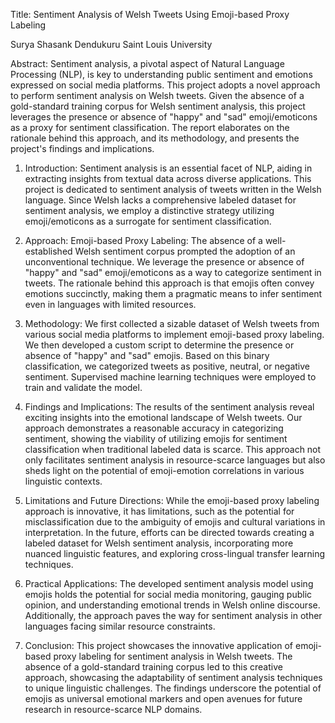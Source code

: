 Title: Sentiment Analysis of Welsh Tweets Using Emoji-based Proxy Labeling

Surya Shasank Dendukuru
Saint Louis University

Abstract:
Sentiment analysis, a pivotal aspect of Natural Language Processing (NLP), is key to understanding public sentiment and emotions expressed on social media platforms. This project adopts a novel approach to perform sentiment analysis on Welsh tweets. Given the absence of a gold-standard training corpus for Welsh sentiment analysis, this project leverages the presence or absence of "happy" and "sad" emoji/emoticons as a proxy for sentiment classification. The report elaborates on the rationale behind this approach, and its methodology, and presents the project's findings and implications.

1. Introduction:
Sentiment analysis is an essential facet of NLP, aiding in extracting insights from textual data across diverse applications. This project is dedicated to sentiment analysis of tweets written in the Welsh language. Since Welsh lacks a comprehensive labeled dataset for sentiment analysis, we employ a distinctive strategy utilizing emoji/emoticons as a surrogate for sentiment classification.

2. Approach: Emoji-based Proxy Labeling:
The absence of a well-established Welsh sentiment corpus prompted the adoption of an unconventional technique. We leverage the presence or absence of "happy" and "sad" emoji/emoticons as a way to categorize sentiment in tweets. The rationale behind this approach is that emojis often convey emotions succinctly, making them a pragmatic means to infer sentiment even in languages with limited resources.

3. Methodology:
We first collected a sizable dataset of Welsh tweets from various social media platforms to implement emoji-based proxy labeling. We then developed a custom script to determine the presence or absence of "happy" and "sad" emojis. Based on this binary classification, we categorized tweets as positive, neutral, or negative sentiment. Supervised machine learning techniques were employed to train and validate the model.

4. Findings and Implications:
The results of the sentiment analysis reveal exciting insights into the emotional landscape of Welsh tweets. Our approach demonstrates a reasonable accuracy in categorizing sentiment, showing the viability of utilizing emojis for sentiment classification when traditional labeled data is scarce. This approach not only facilitates sentiment analysis in resource-scarce languages but also sheds light on the potential of emoji-emotion correlations in various linguistic contexts.

5. Limitations and Future Directions:
While the emoji-based proxy labeling approach is innovative, it has limitations, such as the potential for misclassification due to the ambiguity of emojis and cultural variations in interpretation. In the future, efforts can be directed towards creating a labeled dataset for Welsh sentiment analysis, incorporating more nuanced linguistic features, and exploring cross-lingual transfer learning techniques.

6. Practical Applications:
The developed sentiment analysis model using emojis holds the potential for social media monitoring, gauging public opinion, and understanding emotional trends in Welsh online discourse. Additionally, the approach paves the way for sentiment analysis in other languages facing similar resource constraints.

7. Conclusion:
This project showcases the innovative application of emoji-based proxy labeling for sentiment analysis in Welsh tweets. The absence of a gold-standard training corpus led to this creative approach, showcasing the adaptability of sentiment analysis techniques to unique linguistic challenges. The findings underscore the potential of emojis as universal emotional markers and open avenues for future research in resource-scarce NLP domains.
